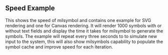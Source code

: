 ## Speed Example

This shows the speed of milsymbol and contains one example for SVG rendering and one for Canvas rendering. It will render 1000 symbols with or without text fields and display the time it takes for milsymbol to generate the symbols. The example will repeat every three seconds to to simulate new input to the system, this will also show milsymbols capability to populate the symbol cache and improve speed for each iteration.